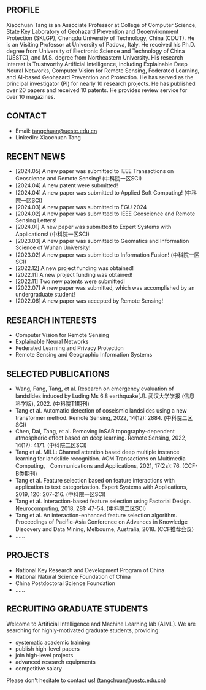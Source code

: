 ## PROFILE
Xiaochuan Tang is an Associate Professor at College of Computer Science, State Key Laboratory of Geohazard Prevention and Geoenvironment Protection (SKLGP), Chengdu University of Technology, China (CDUT). He is an Visiting Professor at University of Padova, Italy. He received his Ph.D. degree from University of Electronic Science and Technology of China (UESTC), and M.S. degree from Northeastern University. His research interest is Trustworthy Artificial Intelligence, including Explainable Deep Neural Networks, Computer Vision for Remote Sensing, Federated Learning, and AI-based Geohazard Prevention and Protection. He has served as the principal investigator (PI) for nearly 10 research projects. He has published over 20 papers and received 10 patents. He provides review service for over 10 magazines. 

## CONTACT
- Email: tangchuan@uestc.edu.cn
- LinkedIn: Xiaochuan Tang

## RECENT NEWS
- [2024.05] A new paper was submitted to IEEE Transactions on Geoscience and Remote Sensing! (中科院一区SCI)
- [2024.04] A new patent were submitted!
- [2024.04] A new paper was submitted to Applied Soft Computing! (中科院一区SCI)
- [2024.03] A new paper was submitted to EGU 2024
- [2024.02] A new paper was submitted to IEEE Geoscience and Remote Sensing Letters!
- [2024.01] A new paper was submitted to Expert Systems with Applications! (中科院一区SCI)
- [2023.03] A new paper was submitted to Geomatics and Information Science of Wuhan University!
- [2023.02] A new paper was submitted to Information Fusion! (中科院一区SCI)
- [2022.12] A new project funding was obtained!
- [2022.11] A new project funding was obtained!
- [2022.11] Two new patents were submitted!
- [2022.07] A new paper was submitted, which was accomplished by an undergraduate student!  
- [2022.06] A new paper was accepted by Remote Sensing!

## RESEARCH INTERESTS
- Computer Vision for Remote Sensing
- Explainable Neural Networks
- Federated Learning and Privacy Protection
- Remote Sensing and Geographic Information Systems

## SELECTED PUBLICATIONS
- Wang, Fang, Tang, et al. Research on emergency evaluation of landslides induced by Luding Ms 6.8 earthquake[J]. 武汉大学学报 (信息科学版), 2022. (中科院T1期刊)
- Tang et al. Automatic detection of coseismic landslides using a new transformer method. Remote Sensing,  2022, 14(12): 2884. (中科院二区SCI)
- Chen, Dai, Tang, et al. Removing InSAR topography-dependent atmospheric effect based on deep learning. Remote Sensing, 2022, 14(17): 4171. (中科院二区SCI)
- Tang et al. MILL: Channel attention based deep multiple instance learning for landslide recognition. ACM Transactions on Multimedia Computing， Communications and Applications, 2021, 17(2s): 76. (CCF-B类期刊)
- Tang et al. Feature selection based on feature interactions with application to text categorization. Expert Systems with Applications, 2019, 120: 207-216. (中科院一区SCI)
- Tang et al. Interaction-based feature selection using Factorial Design. Neurocomputing, 2018, 281: 47-54. (中科院二区SCI)
- Tang et al. An interaction-enhanced feature selection algorithm. Proceedings of Pacific-Asia Conference on Advances in Knowledge Discovery and Data Mining, Melbourne, Australia, 2018. (CCF推荐会议)
- ......

## PROJECTS
- National Key Research and Development Program of China
- National Natural Science Foundation of China
- China Postdoctoral Science Foundation
- ......

##  RECRUITING GRADUATE STUDENTS
Welcome to Artificial Intelligence and Machine Learning lab (AIML). We are searching for highly-motivated graduate students, providing:
- systematic academic training
- publish high-level papers
- join high-level projects
- advanced research equipments
- competitive salary  

Please don't hesitate to contact us! (tangchuan@uestc.edu.cn)


